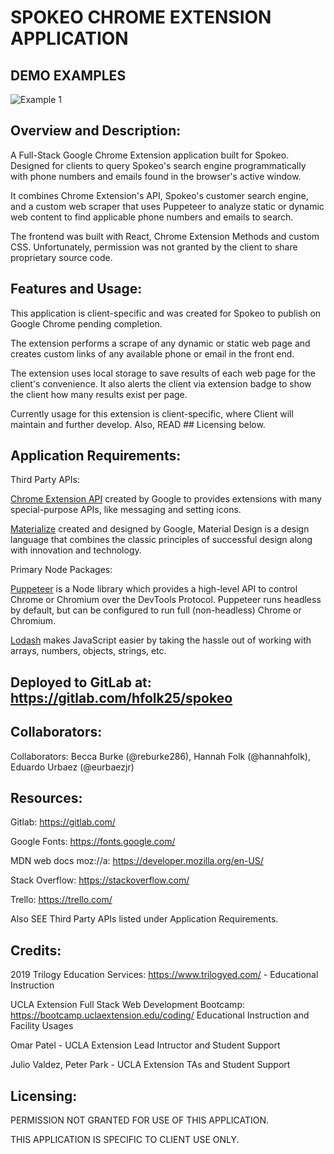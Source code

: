 # SPOKEO CHROME EXTENSION APPLICATION

## DEMO EXAMPLES
![Example 1](./demo.gif)

## Overview and Description:
 A Full-Stack Google Chrome Extension application built for Spokeo. Designed for clients to query Spokeo's search engine programmatically with phone numbers and emails found in the browser's active window. 
 
 It combines Chrome Extension's API, Spokeo's customer search engine, and a custom web scraper that uses Puppeteer to analyze static or dynamic web content to find applicable phone numbers and emails to search. 
 
 The frontend was built with React, Chrome Extension Methods and custom CSS. Unfortunately, permission was not granted by the client to share proprietary source code.
    
## Features and Usage:

This application is client-specific and was created for Spokeo to publish on Google Chrome pending completion. 

The extension performs a scrape of any dynamic or static web page and creates custom links of any available phone or email in the front end. 

The extension uses local storage to save results of each web page for the client's convenience. It also alerts the client via extension badge to show the client how many results exist per page.

Currently usage for this extension is client-specific, where Client will maintain and further develop. Also, READ ## Licensing below.

## Application Requirements:

Third Party APIs:

[Chrome Extension API](https://developer.chrome.com/extensions/api_index) created by Google to provides extensions with many special-purpose APIs, like messaging and setting icons.

[Materialize](https://materializecss.com/) created and designed by Google, Material Design is a design language that combines the classic principles of successful design along with innovation and technology.
    
Primary Node Packages: 

[Puppeteer](https://www.npmjs.com/package/puppeteer) is a Node library which provides a high-level API to control Chrome or Chromium over the DevTools Protocol. Puppeteer runs headless by default, but can be configured to run full (non-headless) Chrome or Chromium.

[Lodash](https://lodash.com/) makes JavaScript easier by taking the hassle out of working with arrays, numbers, objects, strings, etc.


## Deployed to GitLab at: https://gitlab.com/hfolk25/spokeo


## Collaborators:

Collaborators: Becca Burke (@reburke286), Hannah Folk (@hannahfolk), Eduardo Urbaez (@eurbaezjr)

## Resources:

Gitlab: https://gitlab.com/
    
Google Fonts: https://fonts.google.com/

MDN web docs moz://a: https://developer.mozilla.org/en-US/

Stack Overflow: https://stackoverflow.com/

Trello: https://trello.com/
    
Also SEE Third Party APIs listed under Application Requirements.

## Credits:

2019 Trilogy Education Services: https://www.trilogyed.com/ - Educational Instruction

UCLA Extension Full Stack Web Development Bootcamp: https://bootcamp.uclaextension.edu/coding/  Educational Instruction and Facility Usages

Omar Patel - UCLA Extension Lead Intructor and Student Support

Julio Valdez, Peter Park - UCLA Extension TAs and Student Support
  
## Licensing: 

PERMISSION NOT GRANTED FOR USE OF THIS APPLICATION. 

THIS APPLICATION IS SPECIFIC TO CLIENT USE ONLY.